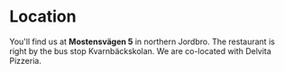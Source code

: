# Location

You'll find us at **Mostensvägen 5** in northern Jordbro. The restaurant is
right by the bus stop Kvarnbäckskolan. We are co-located with Delvita Pizzeria.
